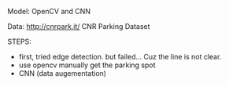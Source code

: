 Model: OpenCV and CNN

Data: http://cnrpark.it/ CNR Parking Dataset


STEPS:
* first, tried edge detection. but failed... Cuz the line is not clear.
* use opencv manually get the parking spot
* CNN (data augementation)

